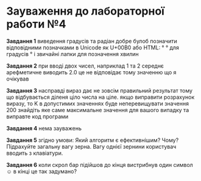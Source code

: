 Зауваження до лабораторної работи №4
====================================

**Завдання 1**
виведення градусів та радіан добре булоб позначити відповідними позначками
в Unicode як U+00B0 або HTML: &#176; &deg; для градусів °
і звичайні лапки для позначення хвилин


**Завдання 2**
при вводі двох чисел, наприклад 1 та 2
середнє арефметичне виводить 2.0
це не відповідає тому значенню що я очікував


**Завдання 3**
насправді вираз дає не зовсім правильний результат
тому що відбувається діленя ціло числа на ціле.
якщо виправити розрахунок виразу, то K в допустимих значеннях буде неперевищувати значення 200
знайдіть яке саме максимальне значення для вашого випадку
та виправте код програми


**Завдання 4**
нема зауважень


**Завдання 5**
згідно умови:
Який алгоритм є ефективнішим? Чому?
Підрахуйте загальну вагу зерна. Вагу однієї
зернини користувач вводить з клавіатури.


**Завдання 6**
коли скрол бар підійшов до кінця вистрибнув один символ ☺ в кінці
це так задумано?



